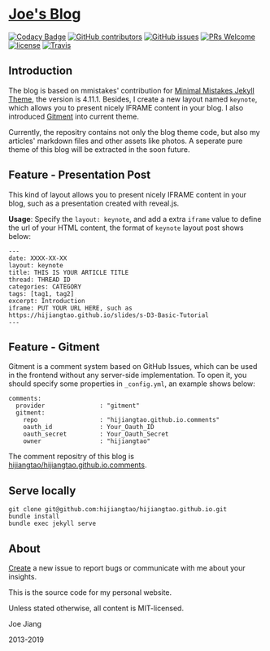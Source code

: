 # [Joe's Blog](https://hijiangtao.github.io/)

[![Codacy Badge](https://api.codacy.com/project/badge/Grade/cd4fd74b864245a391d8678f1f458359)](https://www.codacy.com/app/hijiangtao/hijiangtao.github.io?utm_source=github.com&utm_medium=referral&utm_content=hijiangtao/hijiangtao.github.io&utm_campaign=badger) [![GitHub contributors](https://img.shields.io/github/contributors/hijiangtao/hijiangtao.github.io.svg)]() [![GitHub issues](https://img.shields.io/github/issues/hijiangtao/hijiangtao.github.io.svg)]() [![PRs Welcome](https://img.shields.io/badge/PRs-welcome-brightgreen.svg)](#contribute) [![license](https://img.shields.io/github/license/hijiangtao/hijiangtao.github.io.svg)]() [![Travis](https://img.shields.io/travis/hijiangtao/hijiangtao.github.io/master.svg)]()

## Introduction

The blog is based on mmistakes' contribution for [Minimal Mistakes Jekyll Theme](https://github.com/mmistakes/minimal-mistakes), the version is 4.11.1. Besides, I create a new layout named `keynote`, which allows you to present nicely IFRAME content in your blog. I also introduced [Gitment](https://github.com/imsun/gitment) into current theme.

Currently, the repositry contains not only the blog theme code, but also my articles' markdown files and other assets like photos. A seperate pure theme of this blog will be extracted in the soon future.

## Feature - Presentation Post

This kind of layout allows you to present nicely IFRAME content in your blog, such as a presentation created with reveal.js.

**Usage**: Specify the `layout: keynote`, and add a extra `iframe` value to define the url of your HTML content, the format of `keynote` layout post shows below: 

```
---
date: XXXX-XX-XX
layout: keynote
title: THIS IS YOUR ARTICLE TITLE
thread: THREAD ID
categories: CATEGORY
tags: [tag1, tag2]
excerpt: Introduction
iframe: PUT YOUR URL HERE, such as https://hijiangtao.github.io/slides/s-D3-Basic-Tutorial
---
```

## Feature - Gitment

Gitment is a comment system based on GitHub Issues, which can be used in the frontend without any server-side implementation. To open it, you should specify some properties in `_config.yml`, an example shows below:

```
comments:
  provider               : "gitment"
  gitment:
    repo                 : "hijiangtao.github.io.comments"
    oauth_id             : Your_Oauth_ID
    oauth_secret         : Your_Oauth_Secret
    owner                : "hijiangtao"
```

The comment repositry of this blog is [hijiangtao/hijiangtao.github.io.comments](https://github.com/hijiangtao/hijiangtao.github.io.comments).


## Serve locally

```
git clone git@github.com:hijiangtao/hijiangtao.github.io.git
bundle install
bundle exec jekyll serve
```

## About

[Create](https://github.com/hijiangtao/hijiangtao.github.io/issues/new) a new issue to report bugs or communicate with me about your insights.

This is the source code for my personal website.

Unless stated otherwise, all content is MIT-licensed.

Joe Jiang

2013-2019
